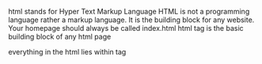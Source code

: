 html stands for Hyper Text Markup Language
HTML is not a programming language rather a markup language.
It is the building block for any website.
Your homepage should always be called index.html
html tag is the basic building block of any html page

everything in the html lies within <html> </html> tag

